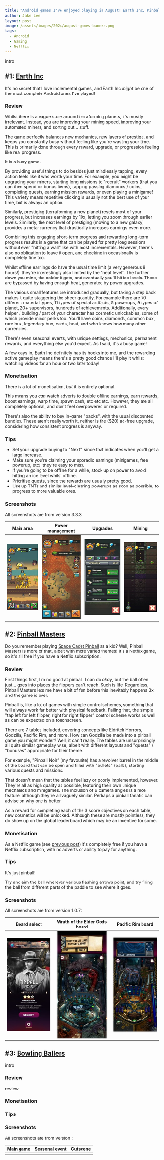 ```yaml
---
title: "Android games I've enjoyed playing in August! Earth Inc, Pinball Masters, Bowling Ballers 🌍"
author: Jake Lee
layout: post
image: /assets/images/2024/august-games-banner.png
tags:
  - Android
  - Gaming
  - Netflix
---
```


intro

## #1: [Earth Inc](https://play.google.com/store/apps/details?id=com.TreetopCrew.EarthInc)

It's no secret that I love incremental games, and Earth Inc _might_ be one of the most complete Android ones I've played!

### Review

Whilst there is a vague story around terraforming planets, it's mostly irrelevant. Instead, you are improving your mining speed, improving your automated miners, and sorting out... stuff.

The game perfectly balances new mechanics, new layers of prestige, and keeps you constantly busy without feeling like you're wasting your time. This is primarily done through every reward, upgrade, or progression feeling like real progress.

It is a busy game.

By providing useful things to do besides just mindlessly tapping, every action feels like it was worth your time. For example, you might be upgrading your miners, starting long missions to "recruit" workers (that you can then spend on bonus items), tapping passing diamonds / coins, completing quests, earning mission rewards, or even playing a minigame! This variety means repetitive clicking is usually not the best use of your time, but is always an option.

Similarly, prestiging (terraforming a new planet) resets most of your progress, but increases earnings by 10x, letting you zoom through earlier levels. Similarly, the next level of prestiging (moving to a new galaxy) provides a meta-currency that drastically increases earnings even more.

Combining this engaging short-term progress and rewarding long-term progress results in a game that can be played for pretty long sessions without ever "hitting a wall" like with most incrementals. However, there's also no obligation to leave it open, and checking in occasionally is completely fine too.

Whilst offline earnings do have the usual time limit (a very generous 8 hours!), they're interestingly also limited by the "heat level". The further down you mine, the colder it gets, and eventually you'll hit ice levels. These are bypassed by having enough heat, generated by power upgrades.

The various small features are introduced gradually, but taking a step back makes it quite staggering the sheer quantity. For example there are 70 different material types, 11 types of special artifacts, 5 powerups, 9 types of planet, 20+ supervisors, hundreds of achievements. Additionally, every helper / building / part of your character has cosmetic unlockables, some of which provide minor perks too. You'll have coins, diamonds, common bux, rare bux, legendary bux, cards, heat, and who knows how many other currencies.

There's even seasonal events, with unique settings, mechanics, permanent rewards, and everything else you'd expect. As I said, it's a busy game!

A few days in, Earth Inc definitely has its hooks into me, and the rewarding active gameplay means there's a pretty good chance I'll play it whilst watching videos for an hour or two later today!

### Monetisation

There is a lot of monetisation, _but_ it is entirely optional.

This means you _can_ watch adverts to double offline earnings, earn rewards, boost earnings, warp time, spawn cash, etc etc etc. However, they are all completely optional, and don't feel overpowered or required.

There's also the ability to buy in-game "packs", with the usual discounted bundles. These aren't really worth it, neither is the ($20) ad-free upgrade, considering how consistent progress is anyway.

### Tips

- Set your upgrade buying to "Next", since that indicates when you'll get a large increase.
- Make sure you're claiming your sporadic earnings (minigames, free powerup, etc), they're easy to miss.
- If you're going to be offline for a while, stock up on power to avoid hitting an ice level whilst offline.
- Prioritise quests, since the rewards are usually pretty good.
- Use up TNTs and similar level-clearing powerups as soon as possible, to progress to more valuable ores.

### Screenshots

All screenshots are from version 3.3.3:

|                                                  Main area                                                   |                                                  Power management                                                   |                                                  Upgrades                                                   |                                                  Mining                                                   |
| :----------------------------------------------------------------------------------------------------------: | :-----------------------------------------------------------------------------------------------------------------: | :---------------------------------------------------------------------------------------------------------: | :-------------------------------------------------------------------------------------------------------: |
| [![Earth inc main area](/assets/images/2024/aug-earth-1-thumbnail.jpg)](/assets/images/2024/aug-earth-1.jpg) | [![Earth inc power management](/assets/images/2024/aug-earth-2-thumbnail.jpg)](/assets/images/2024/aug-earth-2.jpg) | [![Earth inc upgrades](/assets/images/2024/aug-earth-3-thumbnail.jpg)](/assets/images/2024/aug-earth-3.jpg) | [![Earth inc mining](/assets/images/2024/aug-earth-4-thumbnail.jpg)](/assets/images/2024/aug-earth-4.jpg) |

## #2: [Pinball Masters](https://play.google.com/store/apps/details?id=com.netflix.NGP.ZenPinball)

Do you remember playing [Space Cadet Pinball](https://en.wikipedia.org/wiki/Full_Tilt!_Pinball#3D_Pinball_for_Windows_%E2%80%93_Space_Cadet) as a kid? Well, Pinball Masters is more of that, albeit with more varied themes! It's a Netflix game, so it's all free if you have a Netflix subscription.

### Review

First things first, I'm no good at pinball. I can do _okay_, but the ball often just... goes into places the flippers can't reach. Such is life. Regardless, Pinball Masters lets me have a bit of fun before this inevitably happens 3x and the game is over.

Pinball is, like a lot of games with simple control schemes, something that will always work far better with physical feedback. Failing that, the simple "tap left for left flipper, right for right flipper" control scheme works as well as can be expected on a touchscreen.

There are 7 tables included, covering concepts like Eldritch Horrors, Godzilla, Pacific Rim, and more. How can Godzilla be made into a pinball game you might wonder? Well, it can't really. The tables are unsurprisingly all quite similar gameplay wise, albeit with different layouts and "quests" / "bonuses" appropriate for their theme.

For example, "Pinball Noir" (my favourite) has a revolver barrel in the middle of the board that can be spun and filled with "bullets" (balls), starting various quests and missions.

That doesn't mean that the tables feel lazy or poorly implemented, however. They're all as high quality as possible, featuring their own unique mechanics and minigames. The inclusion of 9 camera angles is a nice feature, although they're all vaguely similar. Perhaps a pinball fanatic can advise on why one is better!

As a reward for completing each of the 3 score objectives on each table, new cosmetics will be unlocked. Although these are mostly pointless, they do show up on the global leaderboard which may be an incentive for some.

### Monetisation

As a Netflix game (see [previous post](/_posts/2024-07-19-android-games-netflix.md)) it's completely free if you have a Netflix subscription, with no adverts or ability to pay for anything.

### Tips

It's just pinball!

Try and aim the ball wherever various flashing arrows point, and try firing the ball from different parts of the paddle to see where it goes.

### Screenshots

All screenshots are from version 1.0.7:

|                                                       Board select                                                        |                                                    Wrath of the Elder Gods board                                                     |                                                       Pacific Rim board                                                        |
| :-----------------------------------------------------------------------------------------------------------------------: | :----------------------------------------------------------------------------------------------------------------------------------: | :----------------------------------------------------------------------------------------------------------------------------: |
| [![Pinball Masters board select](/assets/images/2024/aug-pinball-1-thumbnail.jpg)](/assets/images/2024/aug-pinball-1.jpg) | [![Pinball Masters wrath of the elder gods](/assets/images/2024/aug-pinball-2-thumbnail.jpg)](/assets/images/2024/aug-pinball-2.jpg) | [![Pinball Masters pacific rim board](/assets/images/2024/aug-pinball-3-thumbnail.jpg)](/assets/images/2024/aug-pinball-3.jpg) |

## #3: [Bowling Ballers](p)

intro

### Review

review

### Monetisation

### Tips

### Screenshots

All screenshots are from version :

| Main game | Seasonal event | Cutscene |
| :-------: | :------------: | :------: |
|           |
